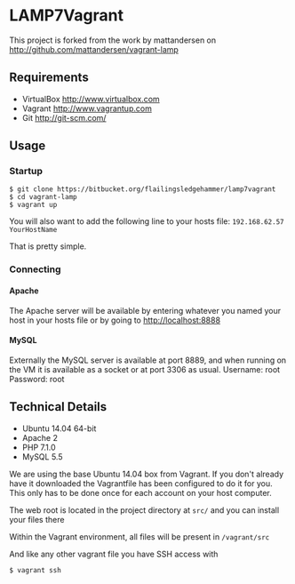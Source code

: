 LAMP7Vagrant
============

This project is forked from the work by mattandersen on <http://github.com/mattandersen/vagrant-lamp>

Requirements
------------
* VirtualBox <http://www.virtualbox.com>
* Vagrant <http://www.vagrantup.com>
* Git <http://git-scm.com/>

Usage
-----

### Startup
	$ git clone https://bitbucket.org/flailingsledgehammer/lamp7vagrant
	$ cd vagrant-lamp
	$ vagrant up

You will also want to add the following line to your hosts file:
	`192.168.62.57 YourHostName`

That is pretty simple.

### Connecting

#### Apache
The Apache server will be available by entering whatever you named your host in your hosts file or by going to <http://localhost:8888>

#### MySQL
Externally the MySQL server is available at port 8889, and when running on the VM it is available as a socket or at port 3306 as usual.
Username: root
Password: root

Technical Details
-----------------
* Ubuntu 14.04 64-bit
* Apache 2
* PHP 7.1.0
* MySQL 5.5

We are using the base Ubuntu 14.04 box from Vagrant. If you don't already have it downloaded
the Vagrantfile has been configured to do it for you. This only has to be done once
for each account on your host computer.

The web root is located in the project directory at `src/` and you can install your files there

Within the Vagrant environment, all files will be present in `/vagrant/src`

And like any other vagrant file you have SSH access with

	$ vagrant ssh
